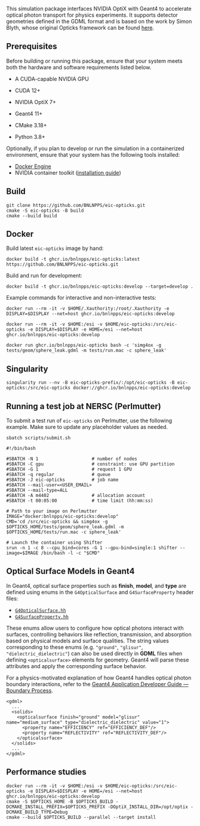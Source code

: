 This simulation package interfaces NVIDIA OptiX with Geant4 to accelerate
optical photon transport for physics experiments. It supports detector
geometries defined in the GDML format and is based on the work by Simon Blyth,
whose original Opticks framework can be found
[here](https://simoncblyth.bitbucket.io/opticks/).


## Prerequisites

Before building or running this package, ensure that your system meets both the
hardware and software requirements listed below.

* A CUDA-capable NVIDIA GPU

* CUDA 12+
* NVIDIA OptiX 7+
* Geant4 11+
* CMake 3.18+
* Python 3.8+

Optionally, if you plan to develop or run the simulation in a containerized
environment, ensure that your system has the following tools installed:

* [Docker Engine](https://docs.docker.com/engine/install/)
* NVIDIA container toolkit ([installation guide](https://docs.nvidia.com/datacenter/cloud-native/container-toolkit/latest/install-guide.html))

## Build

```shell
git clone https://github.com/BNLNPPS/eic-opticks.git
cmake -S eic-opticks -B build
cmake --build build
```

## Docker

Build latest `eic-opticks` image by hand:

```shell
docker build -t ghcr.io/bnlnpps/eic-opticks:latest https://github.com/BNLNPPS/eic-opticks.git
```

Build and run for development:

```shell
docker build -t ghcr.io/bnlnpps/eic-opticks:develop --target=develop .
```

Example commands for interactive and non-interactive tests:

```shell
docker run --rm -it -v $HOME/.Xauthority:/root/.Xauthority -e DISPLAY=$DISPLAY --net=host ghcr.io/bnlnpps/eic-opticks:develop

docker run --rm -it -v $HOME:/esi -v $HOME/eic-opticks:/src/eic-opticks -e DISPLAY=$DISPLAY -e HOME=/esi --net=host ghcr.io/bnlnpps/eic-opticks:develop

docker run ghcr.io/bnlnpps/eic-opticks bash -c 'simg4ox -g tests/geom/sphere_leak.gdml -m tests/run.mac -c sphere_leak'
```


## Singularity

```shell
singularity run --nv -B eic-opticks-prefix/:/opt/eic-opticks -B eic-opticks:/src/eic-opticks docker://ghcr.io/bnlnpps/eic-opticks:develop
```


## Running a test job at NERSC (Perlmutter)

To submit a test run of `eic-opticks` on Perlmutter, use the following example. Make sure to update
any placeholder values as needed.

```
sbatch scripts/submit.sh
```

```
#!/bin/bash

#SBATCH -N 1                    # number of nodes
#SBATCH -C gpu                  # constraint: use GPU partition
#SBATCH -G 1                    # request 1 GPU
#SBATCH -q regular              # queue
#SBATCH -J eic-opticks          # job name
#SBATCH --mail-user=<USER_EMAIL>
#SBATCH --mail-type=ALL
#SBATCH -A m4402                # allocation account
#SBATCH -t 00:05:00             # time limit (hh:mm:ss)

# Path to your image on Perlmutter
IMAGE="docker:bnlnpps/eic-opticks:develop"
CMD='cd /src/eic-opticks && simg4ox -g $OPTICKS_HOME/tests/geom/sphere_leak.gdml -m $OPTICKS_HOME/tests/run.mac -c sphere_leak'

# Launch the container using Shifter
srun -n 1 -c 8 --cpu_bind=cores -G 1 --gpu-bind=single:1 shifter --image=$IMAGE /bin/bash -l -c "$CMD"
```


## Optical Surface Models in Geant4

In Geant4, optical surface properties such as **finish**, **model**, and **type** are defined using enums in the
`G4OpticalSurface` and `G4SurfaceProperty` header files:

- [`G4OpticalSurface.hh`](https://github.com/Geant4/geant4/blob/geant4-11.3-release/source/materials/include/G4OpticalSurface.hh#L52-L113)
- [`G4SurfaceProperty.hh`](https://github.com/Geant4/geant4/blob/geant4-11.3-release/source/materials/include/G4SurfaceProperty.hh#L58-L68)

These enums allow users to configure how optical photons interact with surfaces, controlling behaviors like reflection,
transmission, and absorption based on physical models and surface qualities. The string values corresponding to these
enums (e.g. `"ground"`, `"glisur"`, `"dielectric_dielectric"`) can also be used directly in **GDML** files when defining
`<opticalsurface>` elements for geometry. Geant4 will parse these attributes and apply the corresponding surface
behavior.

For a physics-motivated explanation of how Geant4 handles optical photon boundary interactions, refer to the [Geant4
Application Developer Guide — Boundary
Process](https://geant4-userdoc.web.cern.ch/UsersGuides/ForApplicationDeveloper/html/TrackingAndPhysics/physicsProcess.html#boundary-process).

```gdml
<gdml>
  ...
  <solids>
    <opticalsurface finish="ground" model="glisur" name="medium_surface" type="dielectric_dielectric" value="1">
      <property name="EFFICIENCY" ref="EFFICIENCY_DEF"/>
      <property name="REFLECTIVITY" ref="REFLECTIVITY_DEF"/>
    </opticalsurface>
  </solids>
  ...
</gdml>
```


## Performance studies

```
docker run --rm -it -v $HOME:/esi -v $HOME/eic-opticks:/src/eic-opticks -e DISPLAY=$DISPLAY -e HOME=/esi --net=host ghcr.io/bnlnpps/eic-opticks:develop
cmake -S $OPTICKS_HOME -B $OPTICKS_BUILD -DCMAKE_INSTALL_PREFIX=$OPTICKS_PREFIX -DOptiX_INSTALL_DIR=/opt/optix -DCMAKE_BUILD_TYPE=Debug
cmake --build $OPTICKS_BUILD --parallel --target install
```
